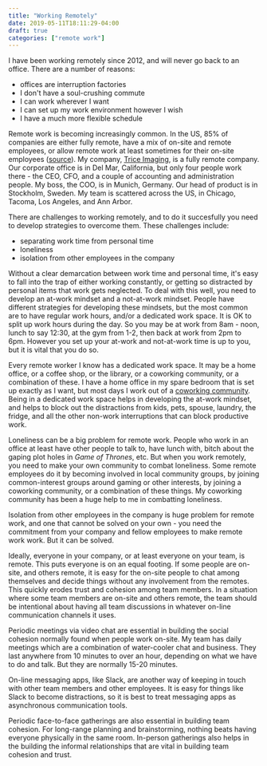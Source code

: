 ```yaml
---
title: "Working Remotely"
date: 2019-05-11T18:11:29-04:00
draft: true
categories: ["remote work"]
---
```


I have been working remotely since 2012, and will never go back to an office. There are a number of reasons:

- offices are interruption factories
- I don't have a soul-crushing commute
- I can work wherever I want
- I can set up my work environment however I wish
- I have a much more flexible schedule

Remote work is becoming increasingly common. In the US, 85% of companies are either fully remote, have a mix of on-site and remote employees, or allow remote work at least sometimes for their on-site employees ([source](https://www.owllabs.com/state-of-remote-work)). My company, [Trice Imaging](https://triceimaging.com), is a fully remote company. Our corporate office is in Del Mar, California, but only four people work there - the CEO, CFO, and a couple of accounting and administration people. My boss, the COO, is in Munich, Germany. Our head of product is in Stockholm, Sweden. My team is scattered across the US, in Chicago, Tacoma, Los Angeles, and Ann Arbor.

There are challenges to working remotely, and to do it succesfully you need to develop strategies to overcome them. These challenges include:

- separating work time from personal time
- loneliness
- isolation from other employees in the company

Without a clear demarcation between work time and personal time, it's easy to fall into the trap of either working constantly, or getting so distracted by personal items that work gets neglected. To deal with this well, you need to develop an at-work mindset and a not-at-work mindset. People have different strategies for developing these mindsets, but the most common are to have regular work hours, and/or a dedicated work space. It is OK to split up work hours during the day. So you may be at work from 8am - noon, lunch to say 12:30, at the gym from 1-2, then back at work from 2pm to 6pm. However you set up your at-work and not-at-work time is up to you, but it is vital that you do so.

Every remote worker I know has a dedicated work space. It may be a home office, or a coffee shop, or the library, or a coworking community, or a combination of these. I have a home office in my spare bedroom that is set up exactly as I want, but most days I work out of a [coworking community](http://workantile.com). Being in a dedicated work space helps in developing the at-work mindset, and helps to block out the distractions from kids, pets, spouse, laundry, the fridge, and all the other non-work interruptions that can block productive work.

Loneliness can be a big problem for remote work. People who work in an office at least have other people to talk to, have lunch with, bitch about the gaping plot holes in *Game of Thrones*, etc. But when you work remotely, you need to make your own community to combat loneliness. Some remote employees do it by becoming involved in local community groups, by joining common-interest groups around gaming or other interests, by joining a coworking community, or a combination of these things. My coworking community has been a huge help to me in combatting loneliness.

Isolation from other employees in the company is huge problem for remote work, and one that cannot be solved on your own - you need the commitment from your company and fellow employees to make remote work work. But it can be solved.

Ideally, everyone in your company, or at least everyone on your team, is remote. This puts everyone is on an equal footing. If some people are on-site, and others remote, it is easy for the on-site people to chat among themselves and decide things without any involvement from the remotes. This quickly erodes trust and cohesion among team members. In a situation where some team members are on-site and others remote, the team should be intentional about having all team discussions in whatever on-line communication channels it uses.

Periodic meetings via video chat are essential in building the social cohesion normally found when people work on-site. My team has daily meetings which are a combination of water-cooler chat and business. They last anywhere from 10 minutes to over an hour, depending on what we have to do and talk. But they are normally 15-20 minutes.

On-line messaging apps, like Slack, are another way of keeping in touch with other team members and other employees. It is easy for things like Slack to become distractions, so it is best to treat messaging apps as asynchronous communication tools.

Periodic face-to-face gatherings are also essential in building team cohesion. For long-range planning and brainstorming, nothing beats having everyone physically in the same room. In-person gatherings also helps in the building the informal relationships that are vital in building team cohesion and trust.